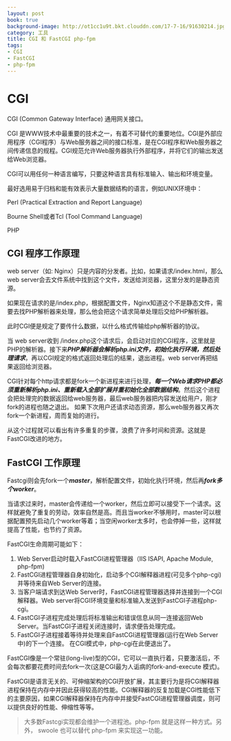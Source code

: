 ```yaml
---
layout: post
book: true
background-image: http://ot1cc1u9t.bkt.clouddn.com/17-7-16/91630214.jpg
category: 工具
title: CGI 和 FastCGI php-fpm
tags:
- CGI
- FastCGI
- php-fpm
---
```

CGI
==
CGI (Common Gateway Interface) 通用网关接口。

CGI 是WWW技术中最重要的技术之一，有着不可替代的重要地位。CGI是外部应用程序（CGI程序）与Web服务器之间的接口标准，是在CGI程序和Web服务器之间传递信息的规程。CGI规范允许Web服务器执行外部程序，并将它们的输出发送给Web浏览器。

CGI可以用任何一种语言编写，只要这种语言具有标准输入、输出和环境变量。

最好选用易于归档和能有效表示大量数据结构的语言，例如UNIX环境中：

Perl (Practical Extraction and Report Language)

Bourne Shell或者Tcl (Tool Command Language)

PHP


CGI 程序工作原理
---

web server（如: Nginx）只是内容的分发者。比如，如果请求/index.html，那么web server会去文件系统中找到这个文件，发送给浏览器，这里分发的是静态资源。

如果现在请求的是/index.php，根据配置文件，Nginx知道这个不是静态文件，需要去找PHP解析器来处理，那么他会把这个请求简单处理后交给PHP解析器。

此时CGI便是规定了要传什么数据，以什么格式传输给php解析器的协议。

当 web server收到 /index.php这个请求后，会启动对应的CGI程序，这里就是PHP的解析器。接下来***PHP解析器会解析php.ini文件，初始化执行环境，然后处理请求***，再以CGI规定的格式返回处理后的结果，退出进程。web server再把结果返回给浏览器。

CGI针对每个http请求都是fork一个新进程来进行处理，***每一个Web请求PHP都必须重新解析php.ini、重新载入全部扩展并重初始化全部数据结构***。然后这个进程会把处理完的数据返回给web服务器，最后web服务器把内容发送给用户，刚才fork的进程也随之退出。 如果下次用户还请求动态资源，那么web服务器又再次fork一个新进程，周而复始的进行。

从这个过程就可以看出有许多重复的步骤，浪费了许多时间和资源。这就是 FastCGI改进的地方。

FastCGI 工作原理
---
Fastcgi则会先fork一个***master***，解析配置文件，初始化执行环境，然后再***fork多个worker***。

当请求过来时，master会传递给一个worker，然后立即可以接受下一个请求。这样就避免了重复的劳动，效率自然是高。而且当worker不够用时，master可以根据配置预先启动几个worker等着；当空闲worker太多时，也会停掉一些，这样就提高了性能，也节约了资源。

FastCGI生命周期可能如下：

1. Web Server启动时载入FastCGI进程管理器（IIS ISAPI, Apache Module, php-fpm)
2. FastCGI进程管理器自身初始化，启动多个CGI解释器进程(可见多个php-cgi)并等待来自Web Server的连接。
3. 当客户端请求到达Web Server时，FastCGI进程管理器选择并连接到一个CGI解释器。Web server将CGI环境变量和标准输入发送到FastCGI子进程php-cgi。
4. FastCGI子进程完成处理后将标准输出和错误信息从同一连接返回Web Server。当FastCGI子进程关闭连接时，请求便告处理完成。
5. FastCGI子进程接着等待并处理来自FastCGI进程管理器(运行在Web Server中)的下一个连接。 在CGI模式中，php-cgi在此便退出了。

FastCGI像是一个常驻(long-live)型的CGI，它可以一直执行着，只要激活后，不会每次都要花费时间去fork一次(这是CGI最为人诟病的fork-and-execute 模式)。

FastCGI是语言无关的、可伸缩架构的CGI开放扩展，其主要行为是将CGI解释器进程保持在内存中并因此获得较高的性能。CGI解释器的反复加载是CGI性能低下的主要原因，如果CGI解释器保持在内存中并接受FastCGI进程管理器调度，则可以提供良好的性能、伸缩性等等。

>大多数Fastcgi实现都会维护一个进程池。php-fpm 就是这样一种方式。另外， swoole 也可以替代 php-fpm 来实现这一功能。
